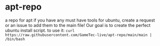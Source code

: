 # apt-repo
a repo for apt
if you have any must have tools for ubuntu, create a request or an issue to add them to the main file!
Our goal is to create the perfect ubuntu install script.
to use it: 
```curl https://raw.githubusercontent.com/GameTec-live/apt-repo/main/main | /bin/bash```
